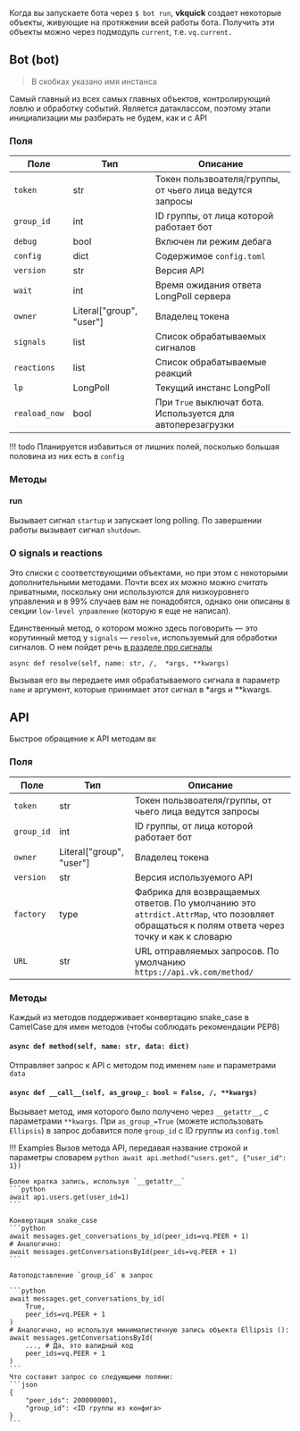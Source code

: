 Когда вы запускаете бота через `$ bot run`, __vkquick__ создает некоторые объекты, живующие на протяжении всей работы бота. Получить эти объекты можно через подмодуль `current`, т.е. `vq.current.`



## Bot (bot)
> В скобках указано имя инстанса

Самый главный из всех самых главных объектов, контролирующий ловлю и обработку событий. Является датаклассом, поэтому этапи инициализации мы разбирать не будем, как и с API

### Поля
Поле|Тип|Описание
-|-|-
`token`|str|Токен пользвоателя/группы, от чьего лица ведутся запросы
`group_id`|int|ID группы, от лица которой работает бот
`debug`|bool|Включен ли режим дебага
`config`|dict|Содержимое `config.toml`
`version`|str|Версия API
`wait`|int|Время ожидания ответа LongPoll сервера
`owner`|Literal["group", "user"]|Владелец токена
`signals`|list|Список обрабатываемых сигналов
`reactions`|list|Список обрабатываемые реакций
`lp`|LongPoll|Текущий инстанс LongPoll
`reaload_now`|bool|При `True` выключат бота. Используется для автоперезагрузки

!!! todo
    Планируется избавиться от лишних полей, посколько большая половина из них есть в `config`

### Методы
#### run
Вызывает сигнал `startup` и запускает long polling. По завершении работы
вызывает сигнал `shutdown`.

### О signals и reactions
Это списки с соответствующими объектами, но при этом с некоторыми дополнительными методами. Почти всех их можно можно _считать_ приватными, поскольку они используются для низкоуровнего управления и в 99% случаев вам не понадобятся, однако они описаны в секции `low-level управление` (которую я еще не написал).

Единственный метод, о котором можно здесь поговорить — это корутинный метод у `signals` — `resolve`, используемый для обработки сигналов. О нем пойдет речь [в разделе про сигналы](./signals.md)

`async def resolve(self, name: str, /,  *args, **kwargs)`

Вызывая его вы передаете имя обрабатываемого сигнала в параметр `name` и аргумент, которые принимает этот сигнал в \*args и \*\*kwargs.


## API
Быстрое обращение к API методам вк

### Поля
Поле|Тип|Описание
-|-|-
`token`|str|Токен пользвоателя/группы, от чьего лица ведутся запросы
`group_id`|int|ID группы, от лица которой работает бот
`owner`|Literal["group", "user"]|Владелец токена
`version`|str|Версия используемого API
`factory`|type|Фабрика для возвращаемых ответов. По умолчанию это `attrdict.AttrMap`, что позовляет обращаться к полям ответа через точку и как к словарю
`URL`|str|URL отправляемых запросов. По умолчанию `https://api.vk.com/method/`

### Методы
Каждый из методов поддерживает конвертацию snake_case в CamelCase для имен методов (чтобы соблюдать рекомендации PEP8)

#### `async def method(self, name: str, data: dict)`
Отправляет запрос к API с методом под именем `name` и параметрами `data`

#### `async def __call__(self, as_group_: bool = False, /, **kwargs)`
Вызывает метод, имя которого было получено через `__getattr__`, с параметрами `**kwargs`. При `as_group_=True` (можете использовать `Ellipsis`) в запрос добавится поле `group_id` с ID группы из `config.toml`


!!! Examples
    Вызов метода API, передавая название строкой и параметры словарем
    ```python
    await api.method("users.get", {"user_id": 1})
    ```

    Более кратка запись, используя `__getattr__`
    ```python
    await api.users.get(user_id=1)
    ```

    Конвертация snake_case
    ```python
    await messages.get_conversations_by_id(peer_ids=vq.PEER + 1)
    # Аналогично:
    await messages.getConversationsById(peer_ids=vq.PEER + 1)
    ```

    Автоподставление `group_id` в запрос

    ```python
    await messages.get_conversations_by_id(
        True,
        peer_ids=vq.PEER + 1
    )
    # Аналогично, но используя минималистичную запись объекта Ellipsis ():
    await messages.getConversationsById(
        ..., # Да, это валидный код
        peer_ids=vq.PEER + 1
    )
    ```
    Что составит запрос со следующими полями:
    ```json
    {
        "peer_ids": 2000000001,
        "group_id": <ID группы из конфига>
    }
    ```
